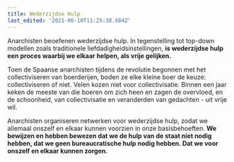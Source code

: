 ```yaml
---
title: Wederzijdse Hulp
last_edited: '2021-06-10T11:25:38.684Z'
---
```


Anarchisten beoefenen wederzijdse hulp. In tegenstelling tot top-down modellen zoals traditionele liefdadigheidsinstellingen, **is wederzijdse hulp een proces waarbij we elkaar helpen, als vrije gelijken.**

Toen de Spaanse anarchisten tijdens de revolutie begonnen met het collectiviseren van boerderijen, boden ze elke kleine boer de keuze: collectiviseren of niet. Velen kozen niet voor collectivisatie. Binnen een jaar keken de meeste van die boeren om zich heen en zagen de overvloed, en de schoonheid, van collectivisatie en veranderden van gedachten - uit vrije wil.

Anarchisten organiseren netwerken voor wederzijdse hulp, zodat we allemaal onszelf en elkaar kunnen voorzien in onze basisbehoeften. **We bewijzen en hebben bewezen dat we de hulp van de staat niet nodig hebben, dat we geen bureaucratische hulp nodig hebben. Dat we voor onszelf en elkaar kunnen zorgen.**